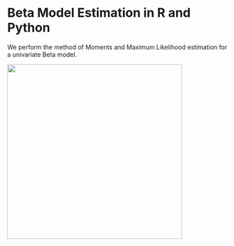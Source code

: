 # Beta Model Estimation in R and Python


We perform the method of Moments and Maximum Likelihood estimation for a univariate Beta model.


<img src="/assets/ml1.png" width="400">


